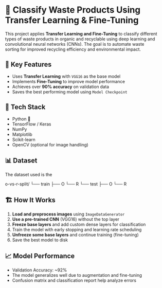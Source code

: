 # 🧠 Classify Waste Products Using Transfer Learning & Fine-Tuning

This project applies **Transfer Learning and Fine-Tuning** to classify different types of waste products in organic and recyclable using deep learning and convolutional neural networks (CNNs). The goal is to automate waste sorting for improved recycling efficiency and environmental impact.

## 🚀 Key Features

- Uses **Transfer Learning** with `VGG16` as the base model
- Implements **Fine-Tuning** to improve model performance
- Achieves over **90% accuracy** on validation data
- Saves the best performing model using `Model Checkpoint`

## 🧰 Tech Stack

- Python 🐍
- TensorFlow / Keras
- NumPy
- Matplotlib
- Scikit-learn
- OpenCV (optional for image handling)

## 📊 Dataset

The dataset used is the

o-vs-r-split/
└── train
    ├── O
    └── R
└── test
    ├── O
    └── R

## 🏗️ How It Works

1. **Load and preprocess images** using `ImageDataGenerator`
2. **Use a pre-trained CNN** (VGG16) without the top layer
3. **Freeze base layers** and add custom dense layers for classification
4. Train the model with early stopping and learning rate scheduling
5. **Unfreeze some base layers** and continue training (fine-tuning)
6. Save the best model to disk

## 📈 Model Performance

- Validation Accuracy: ~92%
- The model generalizes well due to augmentation and fine-tuning
- Confusion matrix and classification report help analyze errors

